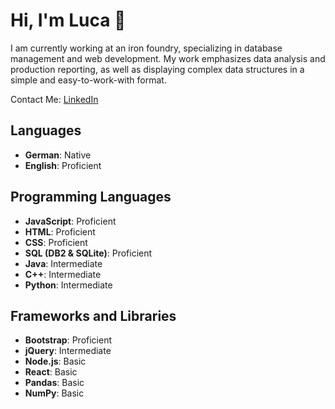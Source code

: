 # Hi, I'm Luca 👋

I am currently working at an iron foundry, specializing in database management and web development. My work emphasizes data analysis and production reporting, as well as displaying complex data structures in a simple and easy-to-work-with format.

Contact Me: [LinkedIn](https://www.linkedin.com/in/luca-elia-drescher/)

## Languages
- **German**: Native
- **English**: Proficient

## Programming Languages
- **JavaScript**: Proficient
- **HTML**: Proficient
- **CSS**: Proficient
- **SQL (DB2 & SQLite)**: Proficient
- **Java**: Intermediate
- **C++**: Intermediate
- **Python**: Intermediate

## Frameworks and Libraries
- **Bootstrap**: Proficient
- **jQuery**: Intermediate
- **Node.js**: Basic
- **React**: Basic
- **Pandas**: Basic
- **NumPy**: Basic

